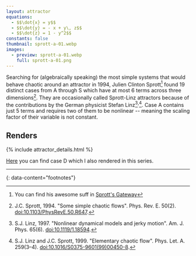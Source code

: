 ```yaml
---
layout: attractor
equations:
  - $$\dot{x} = y$$
  - $$\dot{y} = - x + y\, z$$
  - $$\dot{z} = 1 - y^2$$
constants: false
thumbnail: sprott-a-01.webp
images:
  - preview: sprott-a-01.webp
    full: sprott-a-01.png
---
```

Searching for (algebraically speaking) the most simple systems that would behave chaotic around an attractor in 1994, Julien Clinton Sprott[^sprott] found 19 distinct cases from A through S which have at most 6 terms across three dimensions[^original-paper].
They are occasionally called Sprott-Linz attractors because of the contributions by the German physicist Stefan Linz[^linz-one]<sup>,</sup>[^linz-two].
Case A contains just 5 terms and requires two of them to be nonlinear -- meaning the scaling factor of their variable is not constant.


## Renders

{% include attractor_details.html %}

[Here](../sprott-d) you can find case D which I also rendered in this series.

---
{: data-content="footnotes"}

[^sprott]: You can find his awesome suff in [Sprott's Gateway](https://sprott.physics.wisc.edu/)

[^original-paper]: J.C. Sprott, 1994. \"Some simple chaotic flows\". Phys. Rev. E. 50(2). [doi:10.1103/PhysRevE.50.R647](https://doi.org/10.1103/PhysRevE.50.R647).

[^linz-one]: S.J. Linz, 1997. \"Nonlinear dynamical models and jerky motion\". Am. J. Phys. 65(6). [doi:10.1119/1.18594](https://doi.org/10.1119/1.18594).

[^linz-two]: S.J. Linz and J.C. Sprott, 1999. \"Elementary chaotic flow\". Phys. Let. A. 259(3–4). [doi:10.1016/S0375-9601(99)00450-8](https://doi.org/10.1016/S0375-9601(99)00450-8).
